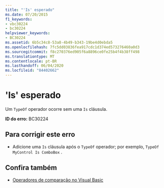 ```yaml
---
title: "'Is' esperado"
ms.date: 07/20/2015
f1_keywords:
- vbc30224
- bc30224
helpviewer_keywords:
- BC30224
ms.assetid: 6b5c34c8-53a8-4b49-b343-19be4d0ebda5
ms.openlocfilehash: 7fc5dd03836fea917cdc1d374ed573276460a0d3
ms.sourcegitcommit: f8c270376ed905f6a8896ce0fe25b4f4b38ff498
ms.translationtype: MT
ms.contentlocale: pt-BR
ms.lasthandoff: 06/04/2020
ms.locfileid: "84402662"
---
```

# <a name="is-expected"></a>'Is' esperado
Um `TypeOf` operador ocorre sem uma `Is` cláusula.  
  
 **ID do erro:** BC30224  
  
## <a name="to-correct-this-error"></a>Para corrigir este erro  
  
- Adicione uma `Is` cláusula após o `TypeOf` operador; por exemplo, `TypeOf MyControl Is ComboBox` .  
  
## <a name="see-also"></a>Confira também

- [Operadores de comparação no Visual Basic](../programming-guide/language-features/operators-and-expressions/comparison-operators.md)
